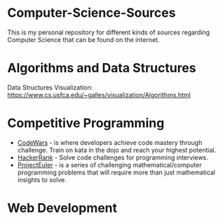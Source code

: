 # Computer-Science-Sources
This is my personal repository for different kinds of sources regarding Computer Science that can be found on the internet.

# Algorithms and Data Structures
Data Structures Visualization: https://www.cs.usfca.edu/~galles/visualization/Algorithms.html

# Competitive Programming
* [CodeWars](https://www.google.com/url?sa=t&rct=j&q=&esrc=s&source=web&cd=&cad=rja&uact=8&ved=2ahUKEwjuxKPgs7LzAhULE4gKHecuCwcQFnoECAsQAQ&url=https%3A%2F%2Fwww.codewars.com%2F&usg=AOvVaw3dk_cBsaivKzOmQjAUXBGD) - is where developers achieve code mastery through challenge. Train on kata in the dojo and reach your highest potential. 
* [HackerRank](http://hackerrank.com/) - Solve code challenges for programming interviews.
* [ProjectEuler](projecteuler.net) - is a series of challenging mathematical/computer programming problems that will require more than just mathematical insights to solve.

# Web Development
